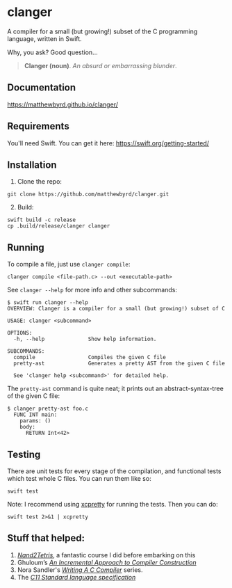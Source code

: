 # clanger
A compiler for a small (but growing!) subset of the C programming language, written in Swift. 

Why, you ask? Good question...

> **Clanger (noun)**. *An absurd or embarrassing blunder*.

## Documentation
https://matthewbyrd.github.io/clanger/

## Requirements
You'll need Swift. You can get it here: https://swift.org/getting-started/

## Installation
1. Clone the repo:
```
git clone https://github.com/matthewbyrd/clanger.git
```
2. Build:
```
swift build -c release
cp .build/release/clanger clanger
```

## Running
To compile a file, just use `clanger compile`:
```
clanger compile <file-path.c> --out <executable-path>
```
See `clanger --help` for more info and other subcommands:
```
$ swift run clanger --help
OVERVIEW: Clanger is a compiler for a small (but growing!) subset of C

USAGE: clanger <subcommand>

OPTIONS:
  -h, --help              Show help information.

SUBCOMMANDS:
  compile                 Compiles the given C file
  pretty-ast              Generates a pretty AST from the given C file

  See 'clanger help <subcommand>' for detailed help.
```
The `pretty-ast` command is quite neat; it prints out an abstract-syntax-tree of the given C file:
```
$ clanger pretty-ast foo.c
  FUNC INT main:
    params: ()
    body:
      RETURN Int<42>
```

## Testing
There are unit tests for every stage of the compilation, and functional tests which test whole C files. 
You can run them like so:
```
swift test
```
Note: I recommend using [xcpretty](https://github.com/xcpretty/xcpretty) for running the tests. Then you can do:
```
swift test 2>&1 | xcpretty
```

## Stuff that helped:
1. [*Nand2Tetris*](https://www.nand2tetris.org), a fantastic course I did before embarking on this
2. Ghuloum’s [*An Incremental Approach to Compiler Construction*](http://scheme2006.cs.uchicago.edu/11-ghuloum.pdf)
3. Nora Sandler's [*Writing A C Compiler*](https://norasandler.com/2017/11/29/Write-a-Compiler.html) series.
4. The [*C11 Standard language specification*](http://www.open-std.org/jtc1/sc22/wg14/www/docs/n1570.pdf)
